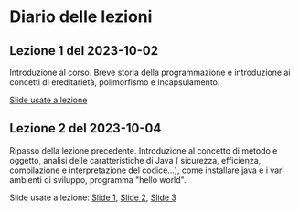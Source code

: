 # Diario delle lezioni
## Lezione 1 del 2023-10-02
Introduzione al corso. Breve storia della programmazione e introduzione ai concetti di ereditarietà, polimorfismo e incapsulamento.

[Slide usate a lezione](http://art.uniroma2.it/teaching/lmp/part_I/stuff/Introduction.pdf)

## Lezione 2 del 2023-10-04
Ripasso della lezione precedente. Introduzione al concetto di metodo e oggetto, analisi delle caratteristiche di Java ( sicurezza, efficienza, compilazione e interpretazione del codice...), come installare java e i vari ambienti di sviluppo, programma "hello world".

Slide usate a lezione:
[Slide 1](https://docs.oracle.com/javase/tutorial/getStarted/intro/definition.html),
[Slide 2](https://docs.oracle.com/javase/tutorial/getStarted/cupojava/index.html),
[Slide 3](https://docs.oracle.com/javase/tutorial/getStarted/cupojava/netbeans.html)
